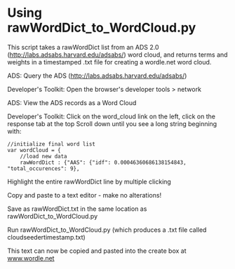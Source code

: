 Using rawWordDict_to_WordCloud.py
============

This script takes a rawWordDict list from an ADS 2.0 (http://labs.adsabs.harvard.edu/adsabs/) word cloud, and returns terms and weights in a timestamped .txt file for creating a wordle.net word cloud.

ADS: Query the ADS (http://labs.adsabs.harvard.edu/adsabs/) 

Developer's Toolkit: Open the browser's developer tools > network

ADS: View the ADS records as a Word Cloud 

Developer's Toolkit: Click on the word_cloud link on the left, click on the response tab at the top
Scroll down until you see a long string beginning with:

    //initialize final word list
    var wordCloud = {
        //load new data
        rawWordDict : {"AAS": {"idf": 0.00046360686138154843, "total_occurences": 9},

Highlight the entire rawWordDict line by multiple clicking

Copy and paste to a text editor - make no alterations!

Save as rawWordDict.txt in the same location as rawWordDict_to_WordCloud.py

Run rawWordDict_to_WordCloud.py (which produces a .txt file called cloudseedertimestamp.txt)

This text can now be copied and pasted into the create box at www.wordle.net